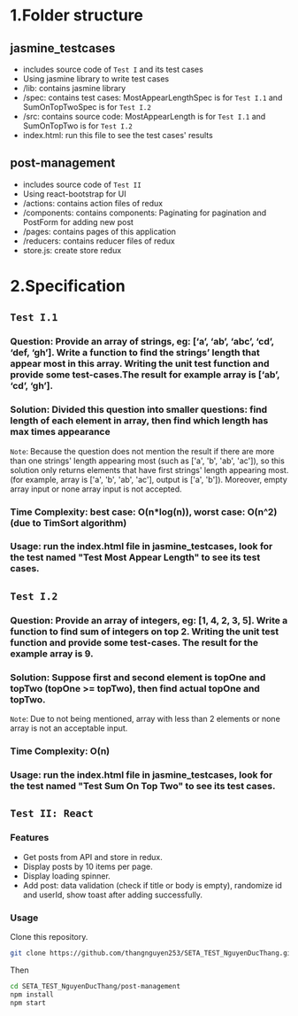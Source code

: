 # 1.Folder structure

## jasmine_testcases

- includes source code of `Test I` and its test cases
- Using jasmine library to write test cases
- /lib: contains jasmine library
- /spec: contains test cases: MostAppearLengthSpec is for `Test I.1` and SumOnTopTwoSpec is for `Test I.2`
- /src: contains source code: MostAppearLength is for `Test I.1` and SumOnTopTwo is for `Test I.2`
- index.html: run this file to see the test cases' results

## post-management

- includes source code of `Test II`
- Using react-bootstrap for UI
- /actions: contains action files of redux
- /components: contains components: Paginating for pagination and PostForm for adding new post
- /pages: contains pages of this application
- /reducers: contains reducer files of redux
- store.js: create store redux

# 2.Specification

## `Test I.1`

### Question: Provide an array of strings, eg: [‘a’, ‘ab’, ‘abc’, ‘cd’, ‘def, ‘gh’]. Write a function to find the strings’ length that appear most in this array. Writing the unit test function and provide some test-cases.The result for example array is [‘ab’, ‘cd’, ‘gh’].

### Solution: Divided this question into smaller questions: find length of each element in array, then find which length has max times appearance

`Note`: Because the question does not mention the result if there are more than one strings' length appearing most (such as ['a', 'b', 'ab', 'ac']), so this solution only returns elements that have first strings' length appearing most. (for example, array is ['a', 'b', 'ab', 'ac'], output is ['a', 'b']). Moreover, empty array input or none array input is not accepted.

### Time Complexity: best case: O(n\*log(n)), worst case: O(n^2) (due to TimSort algorithm)

### Usage: run the index.html file in jasmine_testcases, look for the test named "Test Most Appear Length" to see its test cases.

## `Test I.2`

### Question: Provide an array of integers, eg: [1, 4, 2, 3, 5]. Write a function to find sum of integers on top 2. Writing the unit test function and provide some test-cases. The result for the example array is 9.

### Solution: Suppose first and second element is topOne and topTwo (topOne >= topTwo), then find actual topOne and topTwo.

`Note`: Due to not being mentioned, array with less than 2 elements or none array is not an acceptable input.

### Time Complexity: O(n)

### Usage: run the index.html file in jasmine_testcases, look for the test named "Test Sum On Top Two" to see its test cases.

## `Test II: React`

### Features

- Get posts from API and store in redux.
- Display posts by 10 items per page.
- Display loading spinner.
- Add post: data validation (check if title or body is empty), randomize id and userId, show toast after adding successfully.

### Usage

Clone this repository.

```bash
git clone https://github.com/thangnguyen253/SETA_TEST_NguyenDucThang.git
```

Then

```bash
cd SETA_TEST_NguyenDucThang/post-management
npm install
npm start
```
